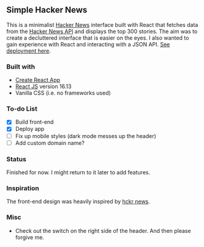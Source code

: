 ## Simple Hacker News
This is a minimalist [Hacker News](https://news.ycombinator.com/) interface built with React that fetches data from the [Hacker News API](https://github.com/HackerNews/API) and displays the top 300 stories. The aim was to create a decluttered interface that is easier on the eyes. I also wanted to gain experience with React and interacting with a JSON API. [See deployment here](https://intense-brook-19858.herokuapp.com/).

### Built with
* [Create React App](https://github.com/facebook/create-react-app)
* [React JS](https://reactjs.org/) version 16.13
* Vanilla CSS (i.e. no frameworks used)

### To-do List
- [x] Build front-end
- [x] Deploy app
- [ ] Fix up mobile styles (dark mode messes up the header)
- [ ] Add custom domain name?

### Status
Finished for now. I might return to it later to add features.

### Inspiration
The front-end design was heavily inspired by [hckr news](https://hckrnews.com/).

### Misc
* Check out the switch on the right side of the header. And then please forgive me.
